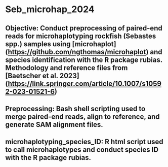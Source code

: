 # Seb_microhap_2024
## Objective: Conduct preprocessing of paired-end reads for microhaplotyping rockfish (Sebastes spp.) samples using [microhaplot] (https://github.com/ngthomas/microhaplot) and species identification with the R package rubias. Methodology and reference files from [Baetscher et al. 2023] (https://link.springer.com/article/10.1007/s10592-023-01521-6) 
## Preprocessing: Bash shell scripting used to merge paired-end reads, align to reference, and generate SAM alignment files. 
## microhaplotyping_species_ID: R html script used to call microhaplotypes and conduct species ID with the R package rubias. 

